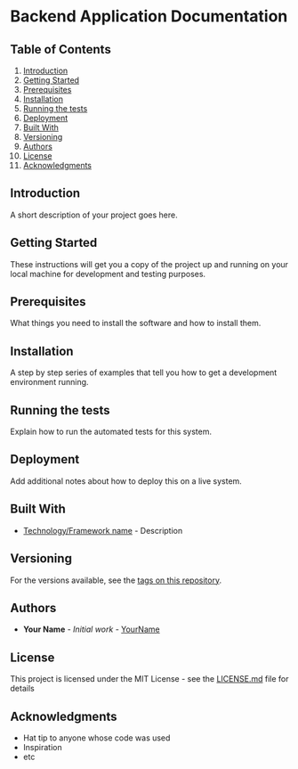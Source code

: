 # Backend Application Documentation

## Table of Contents
1. [Introduction](#introduction)
2. [Getting Started](#getting-started)
3. [Prerequisites](#prerequisites)
4. [Installation](#installation)
5. [Running the tests](#running-the-tests)
6. [Deployment](#deployment)
7. [Built With](#built-with)
8. [Versioning](#versioning)
9. [Authors](#authors)
10. [License](#license)
11. [Acknowledgments](#acknowledgments)

## Introduction
A short description of your project goes here.

## Getting Started
These instructions will get you a copy of the project up and running on your local machine for development and testing purposes.

## Prerequisites
What things you need to install the software and how to install them.

## Installation
A step by step series of examples that tell you how to get a development environment running.

## Running the tests
Explain how to run the automated tests for this system.

## Deployment
Add additional notes about how to deploy this on a live system.

## Built With
* [Technology/Framework name](link) - Description

## Versioning
For the versions available, see the [tags on this repository](https://github.com/your/project/tags).

## Authors
* **Your Name** - *Initial work* - [YourName](https://github.com/yourname)

## License
This project is licensed under the MIT License - see the [LICENSE.md](LICENSE.md) file for details

## Acknowledgments
* Hat tip to anyone whose code was used
* Inspiration
* etc
